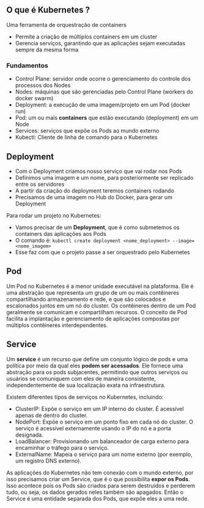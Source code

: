 ## O que é Kubernetes ?
Uma ferramenta de orquestração de containers
- Permite a criação de múltiplos containers em um cluster
- Gerencia serviços, garantindo que as aplicações sejam executadas sempre da mesma forma

### Fundamentos
- Control Plane: servidor onde ocorre o gerenciamento do controle dos processos dos Nodes
- Nodes: máquinas que são gerenciadas pelo Control Plane (workers do docker swarm)
- Deployment: a execução de uma imagem/projeto em um Pod (docker run)
- Pod: um ou mais **containers** que estão executando (deployment) em um Node 
- Services: serviços que expõe os Pods ao mundo externo
- Kubectl: Cliente de linha de comando para o Kubernetes


## Deployment

- Com o Deployment criamos nosso serviço que vai rodar nos Pods
- Definimos uma imagem e um nome, para posteriormente ser replicado entre os servidores
- A partir da criação do deployment teremos containers rodando
- Precisamos de uma imagem no Hub do Docker, para gerar um Deployment

Para rodar um projeto no Kubernetes: 
- Vamos precisar de um **Deployment**, que é como submetemos os containers das aplicações aos Pods
- O comando é: ```kubectl create deployment <nome_deployment> --image=<nome_imagem>```
- Esse faz com que o projeto passe a ser orquestrado pelo Kubernetes



## Pod
Um Pod no Kubernetes é a menor unidade executável na plataforma. Ele é uma abstração que representa um grupo de um ou mais contêineres compartilhando armazenamento e rede, e que são colocados e escalonados juntos em um nó do cluster. Os contêineres dentro de um Pod geralmente se comunicam e compartilham recursos. O conceito de Pod facilita a implantação e gerenciamento de aplicações compostas por múltiplos contêineres interdependentes.



## Service
Um **service** é um recurso que define um conjunto lógico de pods e uma política por meio da qual eles **podem ser acessados**. 
Ele fornece uma abstração para os pods subjacentes, permitindo que outros serviços ou usuários se comuniquem com eles de maneira consistente, independentemente de sua localização exata na infraestrutura.

Existem diferentes tipos de serviços no Kubernetes, incluindo:

- ClusterIP: Expõe o serviço em um IP interno do cluster. É acessível apenas de dentro do cluster.
- NodePort: Expõe o serviço em um ponto fixo em cada nó do cluster. O serviço é acessível externamente usando o IP do nó e a porta designada.
- LoadBalancer: Provisionando um balanceador de carga externo para encaminhar o tráfego para o serviço.
- ExternalName: Mapeia o serviço para um nome externo (por exemplo, um registro DNS externo).

As aplicações do Kubernetes não tem conexão com o mundo externo, por isso precisamos criar um Service, que é o que possibilita **expor os Pods**. Isso acontece pois os Pods são criados para serem destruídos e perderem tudo, ou seja, os dados gerados neles também são apagados. Então o Service é uma entidade separada dos Pods, que expõe eles a uma rede.


